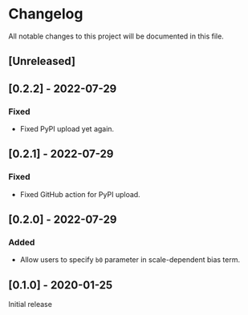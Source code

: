 # Changelog
All notable changes to this project will be documented in this file.

## [Unreleased]

## [0.2.2] - 2022-07-29

### Fixed
- Fixed PyPI upload yet again.

## [0.2.1] - 2022-07-29

### Fixed
- Fixed GitHub action for PyPI upload.

## [0.2.0] - 2022-07-29

### Added
- Allow users to specify `b0` parameter in scale-dependent bias term.

## [0.1.0] - 2020-01-25

Initial release
